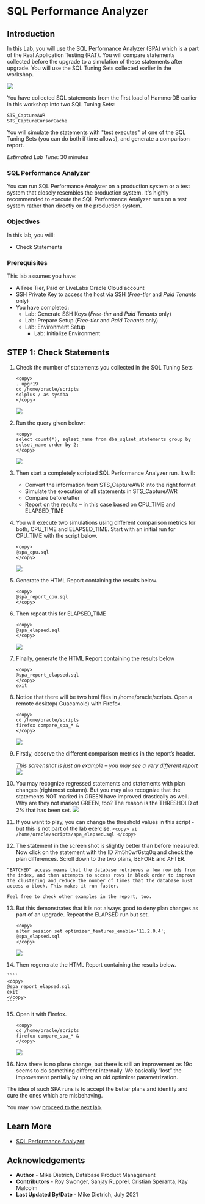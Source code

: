# SQL Performance Analyzer

## Introduction

In this Lab, you will use the SQL Performance Analyzer (SPA) which is a part of the Real Application Testing (RAT). You will compare statements collected before the upgrade to a simulation of these statements after upgrade. You will use the SQL Tuning Sets collected earlier in the workshop.

![](./images/performance_prescription_03.png " ")

You have collected SQL statements from the first load of HammerDB earlier in this workshop into two SQL Tuning Sets:

    STS_CaptureAWR
    STS_CaptureCursorCache

You will simulate the statements with "test executes" of one of the SQL Tuning Sets (you can do both if time allows), and generate a comparison report.

*Estimated Lab Time*: 30 minutes

### SQL Performance Analyzer
You can run SQL Performance Analyzer on a production system or a test system that closely resembles the production system. It's highly recommended to execute the SQL Performance Analyzer runs on a test system rather than directly on the production system.


### Objectives

In this lab, you will:
* Check Statements

### Prerequisites
This lab assumes you have:
- A Free Tier, Paid or LiveLabs Oracle Cloud account
- SSH Private Key to access the host via SSH (*Free-tier* and *Paid Tenants* only)
- You have completed:
    - Lab: Generate SSH Keys (*Free-tier* and *Paid Tenants* only)
    - Lab: Prepare Setup (*Free-tier* and *Paid Tenants* only)
    - Lab: Environment Setup
		- Lab: Initialize Environment

## **STEP 1**: Check Statements


1. Check the number of statements you collected in the SQL Tuning Sets

    ````
    <copy>
    . upgr19
    cd /home/oracle/scripts
    sqlplus / as sysdba
    </copy>
    ````
    ![](./images/sql_per_1.png " ")

2. Run the query given below:

    ````
    <copy>
    select count(*), sqlset_name from dba_sqlset_statements group by sqlset_name order by 2;
    </copy>
    ````
    ![](./images/sql_per_2.png " ")

3. Then start a completely scripted SQL Performance Analyzer run.
   It will:
      - Convert the information from STS_CaptureAWR into the right format
      - Simulate the execution of all statements in STS_CaptureAWR
      - Compare before/after
      - Report on the results – in this case based on CPU\_TIME and ELAPSED\_TIME

4. You will execute two simulations using different comparison metrics for both, CPU\_TIME and ELAPSED\_TIME.  Start with an initial run for CPU\_TIME with the script below.

    ````
    <copy>
    @spa_cpu.sql
    </copy>
    ````
    ![](./images/sql_per_3.png " ")

5. Generate the HTML Report containing the results below.

    ````
    <copy>
    @spa_report_cpu.sql
    </copy>
    ````
6. Then repeat this for ELAPSED\_TIME

    ````
    <copy>
    @spa_elapsed.sql
    </copy>
    ````
    ![](./images/sql_per_4.png " ")

7. Finally, generate the HTML Report containing the results below

    ````
    <copy>
    @spa_report_elapsed.sql
    </copy>
    exit
    ````

8. Notice that there will be two html files in /home/oracle/scripts. Open a remote desktop( Guacamole) with Firefox.

    ````
    <copy>
    cd /home/oracle/scripts
    firefox compare_spa_* &
    </copy>
    ````
    ![](./images/sql_per_5.png " ")

9.  Firstly, observe the different comparison metrics in the report’s header.

    *This screenshot is just an example – you may see a very different report*
    ![](./images/sql_per_6.png " ")

10.  You may recognize regressed statements and statements with plan changes (rightmost column).  But you may also recognize that the statements NOT marked in GREEN have improved drastically as well.  Why are they not marked GREEN, too? The reason is the THRESHOLD of 2% that has been set.
    ![](./images/sql_per_9.png " ")

11.  If you want to play, you can change the threshold values in this script - but this is not part of the lab exercise.
    ````
    <copy>
    vi /home/oracle/scripts/spa_elapsed.sql
    </copy>
    ````

12.  The statement in the screen shot is slightly better than before measured.  Now click on the statement with the ID 7m5h0wf6stq0q and check the plan differences.  Scroll down to the two plans, BEFORE and AFTER.

    “BATCHED” access means that the database retrieves a few row ids from the index, and then attempts to access rows in block order to improve the clustering and reduce the number of times that the database must access a block. This makes it run faster.

    Feel free to check other examples in the report, too.

13. But this demonstrates that it is not always good to deny plan changes as part of an upgrade. Repeat the ELAPSED run but set.

    ````
    <copy>
    alter session set optimizer_features_enable='11.2.0.4';
    @spa_elapsed.sql
    </copy>
    ````
    ![](./images/sql_per_7.png " ")

14.  Then regenerate the HTML Report containing the results below.

    ````
    <copy>
    @spa_report_elapsed.sql
    exit
    </copy>
    ````

15. Open it with Firefox.

    ````
    <copy>
    cd /home/oracle/scripts
    firefox compare_spa_* &
    </copy>
    ````
    ![](./images/sql_per_8.png " ")

16.  Now there is no plane change, but there is still an improvement as 19c seems to do something different internally. We basically “lost” the improvement partially by using an old optimizer parametrization.

The idea of such SPA runs is to accept the better plans and identify and cure the ones which are misbehaving.

You may now [proceed to the next lab](#next).

## Learn More

* [SQL Performance Analyzer](https://docs.oracle.com/en/database/oracle/oracle-database/19/ratug/introduction-to-sql-performance-analyzer.html#GUID-860FC707-B281-4D81-8B43-1E3857194A72)

## Acknowledgements
* **Author** - Mike Dietrich, Database Product Management
* **Contributors** -  Roy Swonger, Sanjay Rupprel, Cristian Speranta, Kay Malcolm
* **Last Updated By/Date** - Mike Dietrich, July 2021
